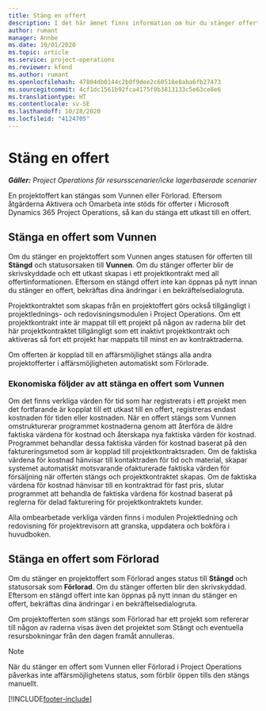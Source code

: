 ```yaml
---
title: Stäng en offert
description: I det här ämnet finns information om hur du stänger offerter i Project Operations.
author: rumant
manager: Annbe
ms.date: 10/01/2020
ms.topic: article
ms.service: project-operations
ms.reviewer: kfend
ms.author: rumant
ms.openlocfilehash: 47804db0144c2b0f9dee2c60518e8aba6fb27473
ms.sourcegitcommit: 4cf1dc1561b92fca4175f0b3813133c5e63ce8e6
ms.translationtype: HT
ms.contentlocale: sv-SE
ms.lasthandoff: 10/28/2020
ms.locfileid: "4124705"
---
```

# <a name="close-a-quote"></a>Stäng en offert

_**Gäller:** Project Operations för resursscenarier/icke lagerbaserade scenarier_

En projektoffert kan stängas som Vunnen eller Förlorad. Eftersom åtgärderna Aktivera och Omarbeta inte stöds för offerter i Microsoft Dynamics 365 Project Operations, så kan du stänga ett utkast till en offert.

## <a name="close-a-quote-as-won"></a>Stänga en offert som Vunnen

Om du stänger en projektoffert som Vunnen anges statusen för offerten till **Stängd** och statusorsaken till **Vunnen**. Om du stänger offerter blir de skrivskyddade och ett utkast skapas i ett projektkontrakt med all offertinformationen. Eftersom en stängd offert inte kan öppnas på nytt innan du stänger en offert, bekräftas dina ändringar i en bekräftelsedialogruta.

Projektkontraktet som skapas från en projektoffert görs också tillgängligt i projektlednings- och redovisningsmodulen i Project Operations. Om ett projektkontrakt inte är mappat till ett projekt på någon av raderna blir det här projektkontraktet tillgängligt som ett inaktivt projektkontrakt och aktiveras så fort ett projekt har mappats till minst en av kontraktraderna.

Om offerten är kopplad till en affärsmöjlighet stängs alla andra projektofferter i affärsmöjligheten automatiskt som Förlorade.

### <a name="financial-impact-of-closing-a-quote-as-won"></a>Ekonomiska följder av att stänga en offert som Vunnen

Om det finns verkliga värden för tid som har registrerats i ett projekt men det fortfarande är kopplat till ett utkast till en offert, registreras endast kostnaden för tiden eller kostnaden. När en offert stängs som Vunnen omstrukturerar programmet kostnaderna genom att återföra de äldre faktiska värdena för kostnad och återskapa nya faktiska värden för kostnad. Programmet behandlar dessa faktiska värden för kostnad baserat på den faktureringsmetod som är kopplad till projektkontraktsraden. Om de faktiska värdena för kostnad hänvisar till kontaktraden för tid och material, skapar systemet automatiskt motsvarande ofakturerade faktiska värden för försäljning när offerten stängs och projektkontraktet skapas. Om de faktiska värdena för kostnad hänvisar till en kontraktrad för fast pris, slutar programmet att behandla de faktiska värdena för kostnad baserat på reglerna för delad fakturering för projektkontraktets kunder.

Alla ombearbetade verkliga värden finns i modulen Projektledning och redovisning för projektrevisorn att granska, uppdatera och bokföra i huvudboken. 

## <a name="close-a-quote-as-lost"></a>Stänga en offert som Förlorad

Om du stänger en projektoffert som Förlorad anges status till **Stängd** och statusorsak som **Förlorad**. Om du stänger offerten blir den skrivskyddad. Eftersom en stängd offert inte kan öppnas på nytt innan du stänger en offert, bekräftas dina ändringar i en bekräftelsedialogruta.

Om projektofferten som stängs som Förlorad har ett projekt som refererar till någon av raderna visas även det projektet som Stängt och eventuella resursbokningar från den dagen framåt annulleras.

> [!NOTE]
> När du stänger en offert som Vunnen eller Förlorad i Project Operations påverkas inte affärsmöjlighetens status, som förblir öppen tills den stängs manuellt.


[!INCLUDE[footer-include](../includes/footer-banner.md)]